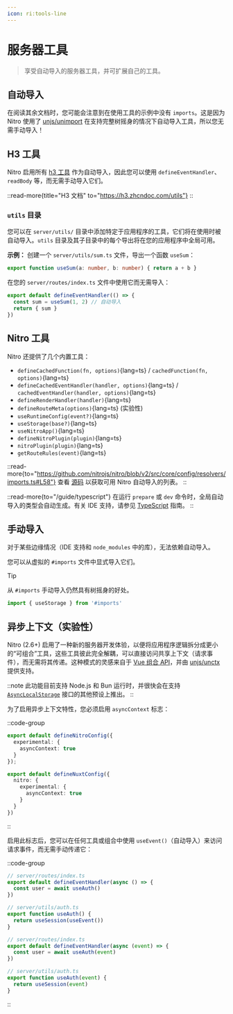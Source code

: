 ```yaml
---
icon: ri:tools-line
---
```


# 服务器工具

> 享受自动导入的服务器工具，并可扩展自己的工具。

## 自动导入

在阅读其余文档时，您可能会注意到在使用工具的示例中没有 `imports`。这是因为 Nitro 使用了 [unjs/unimport](https://github.com/unjs/unimport) 在支持完整树摇身的情况下自动导入工具，所以您无需手动导入！

## H3 工具

Nitro 启用所有 [h3 工具](https://h3.zhcndoc.com/utils) 作为自动导入，因此您可以使用 `defineEventHandler`、`readBody` 等，而无需手动导入它们。

::read-more{title="H3 文档" to="https://h3.zhcndoc.com/utils"}
::

### `utils` 目录

您可以在 `server/utils/` 目录中添加特定于应用程序的工具，它们将在使用时被自动导入。`utils` 目录及其子目录中的每个导出将在您的应用程序中全局可用。

**示例：** 创建一个 `server/utils/sum.ts` 文件，导出一个函数 `useSum`：

```ts [server/utils/sum.ts]
export function useSum(a: number, b: number) { return a + b }
```

在您的 `server/routes/index.ts` 文件中使用它而无需导入：

```ts [server/routes/index.ts]
export default defineEventHandler(() => {
  const sum = useSum(1, 2) // 自动导入
  return { sum }
})
```

## Nitro 工具

Nitro 还提供了几个内置工具：

<!-- TODO:使用 automd -->

- `defineCachedFunction(fn, options)`{lang=ts} / `cachedFunction(fn, options)`{lang=ts}
- `defineCachedEventHandler(handler, options)`{lang=ts} / `cachedEventHandler(handler, options)`{lang=ts}
- `defineRenderHandler(handler)`{lang=ts}
- `defineRouteMeta(options)`{lang=ts} (实验性)
- `useRuntimeConfig(event?)`{lang=ts}
- `useStorage(base?)`{lang=ts}
- `useNitroApp()`{lang=ts}
- `defineNitroPlugin(plugin)`{lang=ts}
- `nitroPlugin(plugin)`{lang=ts}
- `getRouteRules(event)`{lang=ts}

::read-more{to="https://github.com/nitrojs/nitro/blob/v2/src/core/config/resolvers/imports.ts#L58"}
查看 [源码](https://github.com/nitrojs/nitro/blob/v2/src/core/config/resolvers/imports.ts#L58) 以获取可用 Nitro 自动导入的列表。
::

::read-more{to="/guide/typescript"}
在运行 `prepare` 或 `dev` 命令时，全局自动导入的类型会自动生成。有关 IDE 支持，请参见 [TypeScript](/guide/typescript) 指南。
::

## 手动导入

对于某些边缘情况（IDE 支持和 `node_modules` 中的库），无法依赖自动导入。

您可以从虚拟的 `#imports` 文件中显式导入它们。

> [!TIP]
> 从 `#imports` 手动导入仍然具有树摇身的好处。

```js [server/plugins/test.ts]
import { useStorage } from '#imports'
```

## 异步上下文（实验性）

Nitro (2.6+) 启用了一种新的服务器开发体验，以便将应用程序逻辑拆分成更小的“可组合”工具，这些工具彼此完全解耦，可以直接访问共享上下文（请求事件），而无需将其传递。这种模式的灵感来自于 [Vue 组合 API](https://vuejs.org/guide/extras/composition-api-faq.html#why-composition-api)，并由 [unjs/unctx](https://github.com/unjs/unctx) 提供支持。

::note
此功能目前支持 Node.js 和 Bun 运行时，并很快会在支持 [`AsyncLocalStorage`](https://nodejs.org/api/async_context.html#class-asynclocalstorage) 接口的其他预设上推出。
::

为了启用异步上下文特性，您必须启用 `asyncContext` 标志：

::code-group
```ts [nitro.config.ts]
export default defineNitroConfig({
  experimental: {
    asyncContext: true
  }
});
```
```ts [nuxt.config.ts]
export default defineNuxtConfig({
  nitro: {
    experimental: {
      asyncContext: true
    }
  }
})
```
::

启用此标志后，您可以在任何工具或组合中使用 `useEvent()`（自动导入）来访问请求事件，而无需手动传递它：

::code-group
```ts [使用异步上下文]
// server/routes/index.ts
export default defineEventHandler(async () => {
  const user = await useAuth()
})

// server/utils/auth.ts
export function useAuth() {
  return useSession(useEvent())
}
```
```ts [不使用异步上下文]
// server/routes/index.ts
export default defineEventHandler(async (event) => {
  const user = await useAuth(event)
})

// server/utils/auth.ts
export function useAuth(event) {
  return useSession(event)
}
```
::
